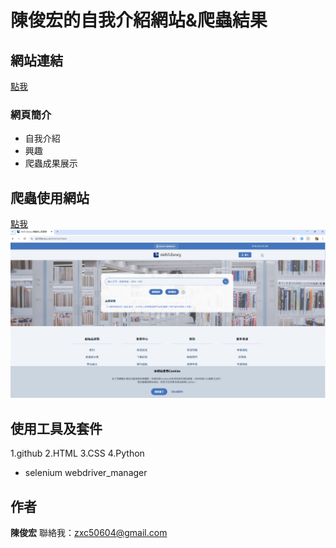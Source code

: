 # 陳俊宏的自我介紹網站&爬蟲結果
## 網站連結
[點我](https://jhc4102.github.io/JHC41/)
### 網頁簡介
- 自我介紹
- 興趣
- 爬蟲成果展示
## 爬蟲使用網站
[點我](https://www.airitilibrary.com/Home/Index)
![image](Airiti.jpg)

## 使用工具及套件
1.github
2.HTML
3.CSS
4.Python
- selenium webdriver_manager



## 作者
**陳俊宏** 
聯絡我：zxc50604@gmail.com
